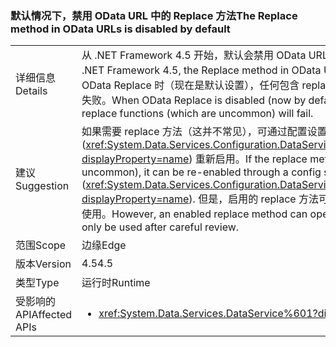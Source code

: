 ### <a name="the-replace-method-in-odata-urls-is-disabled-by-default"></a><span data-ttu-id="95ff0-101">默认情况下，禁用 OData URL 中的 Replace 方法</span><span class="sxs-lookup"><span data-stu-id="95ff0-101">The Replace method in OData URLs is disabled by default</span></span>

|   |   |
|---|---|
|<span data-ttu-id="95ff0-102">详细信息</span><span class="sxs-lookup"><span data-stu-id="95ff0-102">Details</span></span>|<span data-ttu-id="95ff0-103">从 .NET Framework 4.5 开始，默认会禁用 OData URL 中的 Replace 方法。</span><span class="sxs-lookup"><span data-stu-id="95ff0-103">Beginning in the .NET Framework 4.5, the Replace method in OData URLs is disabled by default.</span></span> <span data-ttu-id="95ff0-104">在禁用 OData Replace 时（现在是默认设置），任何包含 replace 函数的用户请求（这并不常见）都将失败。</span><span class="sxs-lookup"><span data-stu-id="95ff0-104">When OData Replace is disabled (now by default), any user requests including replace functions (which are uncommon) will fail.</span></span>|
|<span data-ttu-id="95ff0-105">建议</span><span class="sxs-lookup"><span data-stu-id="95ff0-105">Suggestion</span></span>|<span data-ttu-id="95ff0-106">如果需要 replace 方法（这并不常见），可通过配置设置 (<xref:System.Data.Services.Configuration.DataServicesFeaturesSection.ReplaceFunction?displayProperty=name>) 重新启用。</span><span class="sxs-lookup"><span data-stu-id="95ff0-106">If the replace method is required (which is uncommon), it can be re-enabled through a config settings (<xref:System.Data.Services.Configuration.DataServicesFeaturesSection.ReplaceFunction?displayProperty=name>).</span></span> <span data-ttu-id="95ff0-107">但是，启用的 replace 方法可能会带来安全漏洞，应仅在仔细检查后使用。</span><span class="sxs-lookup"><span data-stu-id="95ff0-107">However, an enabled replace method can open security vulnerabilities and should only be used after careful review.</span></span>|
|<span data-ttu-id="95ff0-108">范围</span><span class="sxs-lookup"><span data-stu-id="95ff0-108">Scope</span></span>|<span data-ttu-id="95ff0-109">边缘</span><span class="sxs-lookup"><span data-stu-id="95ff0-109">Edge</span></span>|
|<span data-ttu-id="95ff0-110">版本</span><span class="sxs-lookup"><span data-stu-id="95ff0-110">Version</span></span>|<span data-ttu-id="95ff0-111">4.5</span><span class="sxs-lookup"><span data-stu-id="95ff0-111">4.5</span></span>|
|<span data-ttu-id="95ff0-112">类型</span><span class="sxs-lookup"><span data-stu-id="95ff0-112">Type</span></span>|<span data-ttu-id="95ff0-113">运行时</span><span class="sxs-lookup"><span data-stu-id="95ff0-113">Runtime</span></span>|
|<span data-ttu-id="95ff0-114">受影响的 API</span><span class="sxs-lookup"><span data-stu-id="95ff0-114">Affected APIs</span></span>|<ul><li><xref:System.Data.Services.DataService%601?displayProperty=nameWithType></li></ul>|

